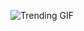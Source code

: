 
<!-- GIF_SECTION -->
![Trending GIF](https://media2.giphy.com/media/v1.Y2lkPThiYjIxNzcyN2NoeTRzbzQzZWc1ZGdoemUxa2hraDlrbXR5aHFiYTRpYWl1bTVhYiZlcD12MV9naWZzX3NlYXJjaCZjdD1n/11ZSwQNWba4YF2/giphy.gif)
<!-- END_GIF_SECTION -->
